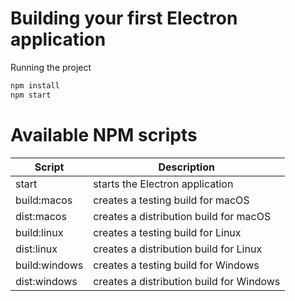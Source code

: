 # Building your first Electron application

Running the project

```sh
npm install
npm start
```

# Available NPM scripts

| Script | Description |
| --- | --- |
| start | starts the Electron application |
| build:macos | creates a testing build for macOS |
| dist:macos | creates a distribution build for macOS |
| build:linux | creates a testing build for Linux |
| dist:linux | creates a distribution build for Linux |
| build:windows | creates a testing build for Windows |
| dist:windows | creates a distribution build for Windows |